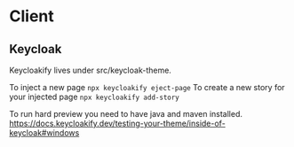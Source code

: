# Client

## Keycloak

Keycloakify lives under src/keycloak-theme.

To inject a new page `npx keycloakify eject-page`
To create a new story for your injected page `npx keycloakify add-story`

To run hard preview you need to have java and maven installed.
https://docs.keycloakify.dev/testing-your-theme/inside-of-keycloak#windows
